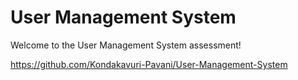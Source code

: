 # User Management System

Welcome to the User Management System assessment!

https://github.com/Kondakavuri-Pavani/User-Management-System

